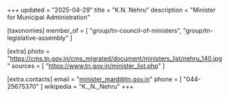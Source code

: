 +++
updated = "2025-04-29"
title = "K.N. Nehru"
description = "Minister for Municipal Administration"

[taxonomies]
member_of = [
    "group/tn-council-of-ministers",
    "group/tn-legislative-assembly"
]

[extra]
photo = "https://cms.tn.gov.in/cms_migrated/document/ministers_list/nehru_140.jpg"
sources = [
    "https://www.tn.gov.in/minister_list.php"
]

[extra.contacts]
email = "minister_mard@tn.gov.in"
phone = [
    "044-25675370"
]
wikipedia = "K._N._Nehru"
+++
